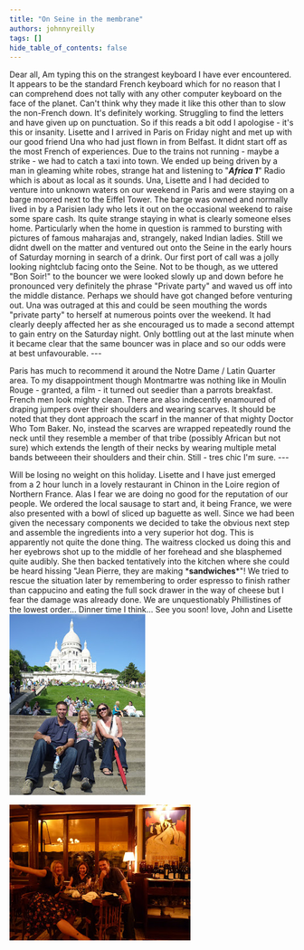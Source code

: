```yaml
---
title: "On Seine in the membrane"
authors: johnnyreilly
tags: []
hide_table_of_contents: false
---
```

Dear all, Am typing this on the strangest keyboard I have ever encountered. It appears to be the standard French keyboard which for no reason that I can comprehend does not tally with any other computer keyboard on the face of the planet. Can't think why they made it like this other than to slow the non-French down. It's definitely working. Struggling to find the letters and have given up on punctuation. So if this reads a bit odd I apologise - it's this or insanity. Lisette and I arrived in Paris on Friday night and met up with our good friend Una who had just flown in from Belfast. It didnt start off as the most French of experiences. Due to the trains not running - maybe a strike - we had to catch a taxi into town. We ended up being driven by a man in gleaming white robes, strange hat and listening to "***Africa 1***" Radio which is about as local as it sounds. Una, Lisette and I had decided to venture into unknown waters on our weekend in Paris and were staying on a barge moored next to the Eiffel Tower. The barge was owned and normally lived in by a Parisien lady who lets it out on the occasional weekend to raise some spare cash. Its quite strange staying in what is clearly someone elses home. Particularly when the home in question is rammed to bursting with pictures of famous maharajas and, strangely, naked Indian ladies. Still we didnt dwell on the matter and ventured out onto the Seine in the early hours of Saturday morning in search of a drink. Our first port of call was a jolly looking nightclub facing onto the Seine. Not to be though, as we uttered "Bon Soir!" to the bouncer we were looked slowly up and down before he pronounced very definitely the phrase "Private party" and waved us off into the middle distance. Perhaps we should have got changed before venturing out. Una was outraged at this and could be seen mouthing the words "private party" to herself at numerous points over the weekend. It had clearly deeply affected her as she encouraged us to made a second attempt to gain entry on the Saturday night. Only bottling out at the last minute when it became clear that the same bouncer was in place and so our odds were at best unfavourable. ---

 Paris has much to recommend it around the Notre Dame / Latin Quarter area. To my disappointment though Montmartre was nothing like in Moulin Rouge - granted, a film - it turned out seedier than a parrots breakfast. French men look mighty clean. There are also indecently enamoured of draping jumpers over their shoulders and wearing scarves. It should be noted that they dont approach the scarf in the manner of that mighty Doctor Who Tom Baker. No, instead the scarves are wrapped repeatedly round the neck until they resemble a member of that tribe (possibly African but not sure) which extends the length of their necks by wearing multiple metal bands betweeen their shoulders and their chin. Still - tres chic I'm sure. ---

 Will be losing no weight on this holiday. Lisette and I have just emerged from a 2 hour lunch in a lovely restaurant in Chinon in the Loire region of Northern France. Alas I fear we are doing no good for the reputation of our people. We ordered the local sausage to start and, it being France, we were also presented with a bowl of sliced up baguette as well. Since we had been given the necessary components we decided to take the obvious next step and assemble the ingredients into a very superior hot dog. This is apparently not quite the done thing. The waitress clocked us doing this and her eyebrows shot up to the middle of her forehead and she blasphemed quite audibly. She then backed tentatively into the kitchen where she could be heard hissing "Jean Pierre, they are making \***sandwiches**\*"! We tried to rescue the situation later by remembering to order espresso to finish rather than cappucino and eating the full sock drawer in the way of cheese but I fear the damage was already done. We are unquestionably Phillistines of the lowest order... Dinner time I think... See you soon! love, John and Lisette ![](P1010890.JPG)

![](P1010880.JPG)


